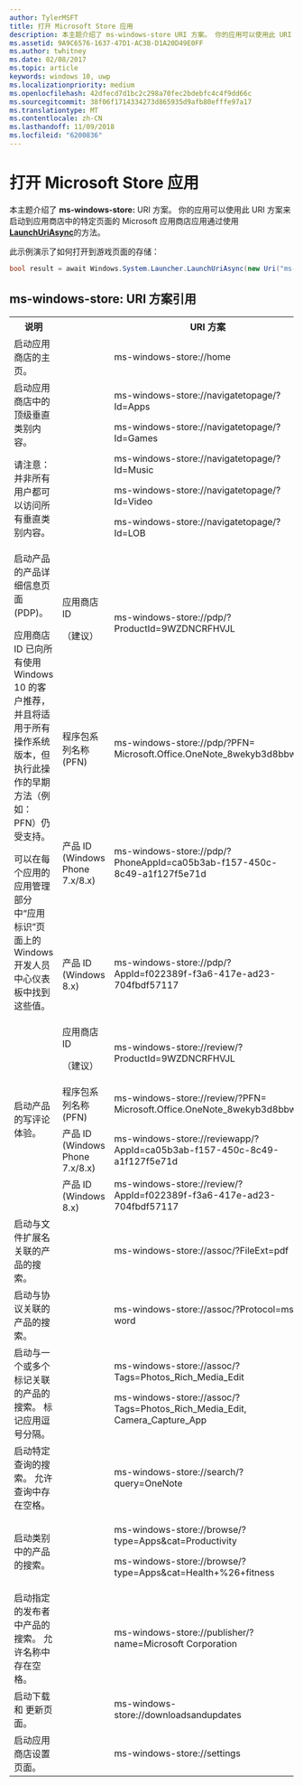 ```yaml
---
author: TylerMSFT
title: 打开 Microsoft Store 应用
description: 本主题介绍了 ms-windows-store URI 方案。 你的应用可以使用此 URI 方案来启动 Microsoft Store 应用到应用商店中的特定页面。
ms.assetid: 9A9C6576-1637-47D1-AC3B-D1A20D49E0FF
ms.author: twhitney
ms.date: 02/08/2017
ms.topic: article
keywords: windows 10, uwp
ms.localizationpriority: medium
ms.openlocfilehash: 42dfecd7d1bc2c298a70fec2bdebfc4c4f9dd66c
ms.sourcegitcommit: 38f06f1714334273d865935d9afb80efffe97a17
ms.translationtype: MT
ms.contentlocale: zh-CN
ms.lasthandoff: 11/09/2018
ms.locfileid: "6200836"
---
```

# <a name="launch-the-microsoft-store-app"></a>打开 Microsoft Store 应用



本主题介绍了 **ms-windows-store:** URI 方案。 你的应用可以使用此 URI 方案来启动到应用商店中的特定页面的 Microsoft 应用商店应用通过使用[**LaunchUriAsync**](https://msdn.microsoft.com/library/windows/apps/hh701476)的方法。

此示例演示了如何打开到游戏页面的存储：

```cs
bool result = await Windows.System.Launcher.LaunchUriAsync(new Uri("ms-windows-store://navigatetopage/?Id=Games"));
```

## <a name="ms-windows-store-uri-scheme-reference"></a>ms-windows-store: URI 方案引用

<table>
<tr><th>说明</th><th></th><th>URI 方案</th></tr>
<tr><td>启动应用商店的主页。</td><td /><td>ms-windows-store://home</td></tr>
<tr><td>启动应用商店中的顶级垂直类别内容。<p>请注意：并非所有用户都可以访问所有垂直类别内容。</p>
</td><td /><td>
<p>ms-windows-store://navigatetopage/?Id=Apps </p>
<p>ms-windows-store://navigatetopage/?Id=Games</p>
<p>ms-windows-store://navigatetopage/?Id=Music</p>
<p>ms-windows-store://navigatetopage/?Id=Video</p>
<p>ms-windows-store://navigatetopage/?Id=LOB</p>
</td>
</tr>
<tr>
<td rowspan="4">启动产品的产品详细信息页面 (PDP)。 <p>应用商店 ID 已向所有使用 Windows 10 的客户推荐，并且将适用于所有操作系统版本，但执行此操作的早期方法（例如：PFN）仍受支持。</p>
<p>可以在每个应用的应用管理部分中“应用标识”<a href="https://msdn.microsoft.com/library/windows/apps/mt148561.aspx"></a>页面上的 Windows 开发人员中心仪表板中找到这些值。</p>
</td>
<td>
应用商店 ID <p>（建议）</p>
</td>
<td>
<p>ms-windows-store://pdp/?ProductId=9WZDNCRFHVJL</p>
</td>
</tr>
<tr>
<td>程序包系列名称 (PFN)</td>
<td>ms-windows-store://pdp/?PFN= Microsoft.Office.OneNote_8wekyb3d8bbwe
</td>
</tr>
<tr>
<td>产品 ID (Windows Phone 7.x/8.x)</td>
<td>ms-windows-store://pdp/?PhoneAppId=ca05b3ab-f157-450c-8c49-a1f127f5e71d </td>
</tr>
<tr>
<td>产品 ID (Windows 8.x)</td>
<td>ms-windows-store://pdp/?AppId=f022389f-f3a6-417e-ad23-704fbdf57117
</td>
</tr>
<tr>
<td rowspan="4">启动产品的写评论体验。</td>
<td>应用商店 ID <p>（建议）</p></td>
<td>ms-windows-store://review/?ProductId=9WZDNCRFHVJL </td>
</tr>
<tr>
<td>程序包系列名称 (PFN)</td>
<td>ms-windows-store://review/?PFN= Microsoft.Office.OneNote_8wekyb3d8bbwe
</td>
</tr>
<tr>
<td>产品 ID (Windows Phone 7.x/8.x)</td>
<td>ms-windows-store://reviewapp/?AppId=ca05b3ab-f157-450c-8c49-a1f127f5e71d </td>
</tr>
<tr>
<td>产品 ID (Windows 8.x)</td>
<td>ms-windows-store://review/?AppId=f022389f-f3a6-417e-ad23-704fbdf57117 </td>
</tr>
<tr>
<td>启动与文件扩展名关联的产品的搜索。 </td>
<td />
<td>ms-windows-store://assoc/?FileExt=pdf
</td>
</tr>
<tr>
<td>启动与协议关联的产品的搜索。</td>
<td />
<td>ms-windows-store://assoc/?Protocol=ms-word </td>
</tr>
<tr>
<td>启动与一个或多个标记关联的产品的搜索。 标记应用逗号分隔。
</td>
<td />
<td>
<p>ms-windows-store://assoc/?Tags=Photos_Rich_Media_Edit </p>
<p>ms-windows-store://assoc/?Tags=Photos_Rich_Media_Edit, Camera_Capture_App</p>
</td>
</tr>
<tr>
<td>
启动特定查询的搜索。 允许查询中存在空格。
</td>
<td />
<td>ms-windows-store://search/?query=OneNote </td>
</tr>
<tr>
<td>启动类别中的产品的搜索。</td>
<td />
<td>
<p>ms-windows-store://browse/?type=Apps&amp;cat=Productivity</p>
<p>ms-windows-store://browse/?type=Apps&amp;cat=Health+%26+fitness </p>
</td>
</tr>
<tr>
<td>启动指定的发布者中产品的搜索。 允许名称中存在空格。
</td>
<td />
<td>ms-windows-store://publisher/?name=Microsoft Corporation
</td>
</tr>
<tr><td>启动下载和 更新页面。</td>
<td />
<td>ms-windows-store://downloadsandupdates </td>
</tr>
<tr>
<td>启动应用商店设置 页面。</td>
<td />
<td>ms-windows-store://settings </td>
</tr>
</table>

 

 
